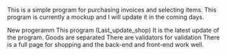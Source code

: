 This is a simple program for purchasing invoices and selecting items.
This program is currently a mockup and I will update it in the coming days.

New progeramm
This program 
(Last_update_shop)
It is the latest update of the program.
Goods are separated 
There are validators for validation
There is a full page for shopping and the back-end and front-end work well.
